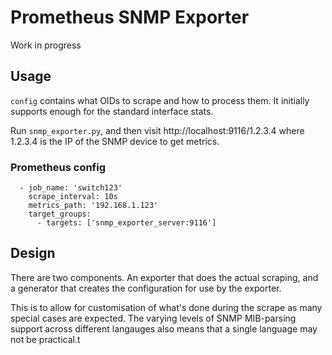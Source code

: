 # Prometheus SNMP Exporter

Work in progress

## Usage

`config` contains what OIDs to scrape and how to process them. It initially
supports enough for the standard interface stats.

Run `snmp_exporter.py`, and then visit http://localhost:9116/1.2.3.4
where 1.2.3.4 is the IP of the SNMP device to get metrics.

### Prometheus config

	  - job_name: 'switch123'
	    scrape_interval: 10s
	    metrics_path: '192.168.1.123'
	    target_groups:
	      - targets: ['snmp_exporter_server:9116']


## Design

There are two components. An exporter that does the actual scraping,
and a generator that creates the configuration for use by the exporter.

This is to allow for customisation of what's done during the scrape as many special cases are expected.
The varying levels of SNMP MIB-parsing support across different langauges also
means that a single language may not be practical.t
